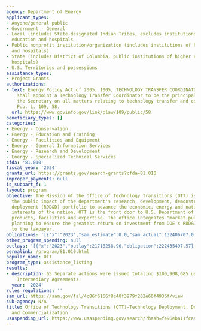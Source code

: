 ```yaml
---
agency: Department of Energy
applicant_types:
- Anyone/general public
- Government - General
- Local (includes State-designated Indian Tribes, excludes institutions of higher
  education and hospitals
- Public nonprofit institution/organization (includes institutions of higher education
  and hospitals)
- State (includes District of Columbia, public institutions of higher education and
  hospitals)
- U.S. Territories and possessions
assistance_types:
- Project Grants
authorizations:
- text: Energy Policy Act of 2005, 1005, TECHNOLOGY TRANSFER COORDINATOR.—The Secretary
    shall appoint a Technology Transfer Coordinator to be the principal advisor to
    the Secretary on all matters relating to technology transfer and commercialization..
    Pub. L. 109, 58.
  url: https://www.govinfo.gov/link/plaw/109/public/58
beneficiary_types: []
categories:
- Energy - Conservation
- Energy - Education and Training
- Energy - Facilities and Equipment
- Energy - General Information Services
- Energy - Research and Development
- Energy - Specialized Technical Services
cfda: '81.010'
fiscal_year: '2024'
grants_url: https://grants.gov/search-grants?cfda=81.010
improper_payments: null
is_subpart_f: 1
layout: program
objective: The Mission of the Office of Technology Transitions (OTT) is to expand
  the public impact of the department's research, development, demonstration, and
  deployment (RDD&D) portfolio to advance the economic, energy and national security
  interests of the nation. OTT is the front door to U.S. Department of Energy's (DOE)
  products, facilities and expertise. The office integrates "market pull" into its
  planning to ensure the greatest return on investment from DOE's RDD&D activities
  to the taxpayer.
obligations: '[{"x":"2023","sam_estimate":0.0,"sam_actual":132406707.0,"usa_spending_actual":132406707.57},{"x":"2024","sam_estimate":0.0,"sam_actual":106865747.0,"usa_spending_actual":106865747.0},{"x":"2025","sam_estimate":0.0,"sam_actual":378140400.0,"usa_spending_actual":590876641.72}]'
other_program_spending: null
outlays: '[{"x":"2023","outlay":21718258.96,"obligation":222435497.57},{"x":"2024","outlay":16858795.6,"obligation":155988652.0},{"x":"2025","outlay":2912534.0,"obligation":451707981.72}]'
permalink: /program/81.010.html
popular_name: OTT
program_type: assistance_listing
results:
- description: 65 Separate actions were issued totaling $100,908,685 using Partnership
    Intermediary Agreements.
  year: '2024'
rules_regulations: ''
sam_url: https://sam.gov/fal/4c86f6166f8c40f3979f262e66f4936f/view
sub-agency: N/A
title: Office of Technology Transitions (OTT)-Technology Deployment, Demonstration
  and Commercialization
usaspending_url: https://www.usaspending.gov/search/?hash=fe96eba11fcaa45e69a23681163bdbf6
---
```

